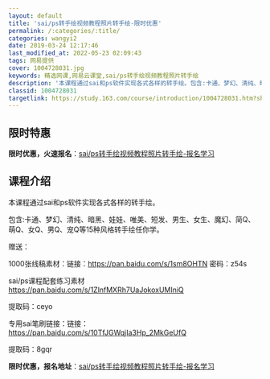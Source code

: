 ```yaml
---
layout: default
title: 'sai/ps转手绘视频教程照片转手绘-限时优惠'
permalink: /:categories/:title/
categories: wangyi2
date: 2019-03-24 12:17:46
last_modified_at: 2022-05-23 02:09:43
tags: 网易提供
cover: 1004728031.jpg
keywords: 精选网课,网易云课堂,sai/ps转手绘视频教程照片转手绘
description: '本课程通过sai和ps软件实现各式各样的转手绘。包含:卡通、梦幻、清纯、暗黑、娃娃、唯美、短发、男生、女生、魔幻、简Q、'
classid: 1004728031
targetlink: https://study.163.com/course/introduction/1004728031.htm?share=1&shareId=1025206652&utm_campaign=share&utm_medium=iphoneShare&utm_source=&utm_u=1025206652
---
```


## 限时特惠

**限时优惠，火速报名**：[sai/ps转手绘视频教程照片转手绘-报名学习](https://study.163.com/course/introduction/1004728031.htm?share=1&shareId=1025206652&utm_campaign=share&utm_medium=iphoneShare&utm_source=&utm_u=1025206652)

## 课程介绍

本课程通过sai和ps软件实现各式各样的转手绘。

包含:卡通、梦幻、清纯、暗黑、娃娃、唯美、短发、男生、女生、魔幻、简Q、萌Q、女Q、男Q、宠Q等15种风格转手绘任你学。

赠送：

1000张线稿素材：链接：https://pan.baidu.com/s/1sm8OHTN 密码：z54s

sai/ps课程配套练习素材 https://pan.baidu.com/s/1ZlnfMXRh7UaJokoxUMIniQ  

提取码：ceyo 

专用sai笔刷链接：链接： https://pan.baidu.com/s/10TfJGWqjIa3Hp_2MkGeUfQ  

提取码：8gqr

**限时优惠，报名地址**：[sai/ps转手绘视频教程照片转手绘-报名学习](https://study.163.com/course/introduction/1004728031.htm?share=1&shareId=1025206652&utm_campaign=share&utm_medium=iphoneShare&utm_source=&utm_u=1025206652)

